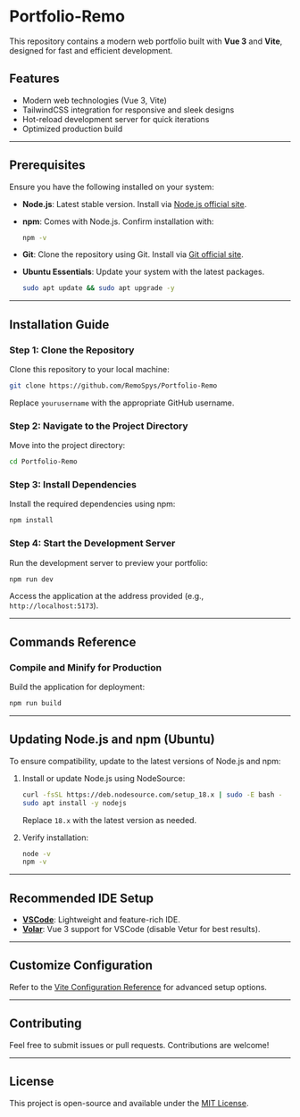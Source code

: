 
# Portfolio-Remo

This repository contains a modern web portfolio built with **Vue 3** and **Vite**, designed for fast and efficient development.

## Features

- Modern web technologies (Vue 3, Vite)
- TailwindCSS integration for responsive and sleek designs
- Hot-reload development server for quick iterations
- Optimized production build

---

## Prerequisites

Ensure you have the following installed on your system:

- **Node.js**: Latest stable version. Install via [Node.js official site](https://nodejs.org/).
- **npm**: Comes with Node.js. Confirm installation with:

  ```sh
  npm -v
  ```

- **Git**: Clone the repository using Git. Install via [Git official site](https://git-scm.com/).

- **Ubuntu Essentials**: Update your system with the latest packages.

  ```sh
  sudo apt update && sudo apt upgrade -y
  ```

---

## Installation Guide

### Step 1: Clone the Repository

Clone this repository to your local machine:

```sh
git clone https://github.com/RemoSpys/Portfolio-Remo
```

Replace `yourusername` with the appropriate GitHub username.

### Step 2: Navigate to the Project Directory

Move into the project directory:

```sh
cd Portfolio-Remo
```

### Step 3: Install Dependencies

Install the required dependencies using npm:

```sh
npm install
```

### Step 4: Start the Development Server

Run the development server to preview your portfolio:

```sh
npm run dev
```

Access the application at the address provided (e.g., `http://localhost:5173`).

---

## Commands Reference

### Compile and Minify for Production

Build the application for deployment:

```sh
npm run build
```

---

## Updating Node.js and npm (Ubuntu)

To ensure compatibility, update to the latest versions of Node.js and npm:

1. Install or update Node.js using NodeSource:

   ```sh
   curl -fsSL https://deb.nodesource.com/setup_18.x | sudo -E bash -
   sudo apt install -y nodejs
   ```

   Replace `18.x` with the latest version as needed.

2. Verify installation:

   ```sh
   node -v
   npm -v
   ```

---

## Recommended IDE Setup

- **[VSCode](https://code.visualstudio.com/)**: Lightweight and feature-rich IDE.
- **[Volar](https://marketplace.visualstudio.com/items?itemName=Vue.volar)**: Vue 3 support for VSCode (disable Vetur for best results).

---

## Customize Configuration

Refer to the [Vite Configuration Reference](https://vite.dev/config/) for advanced setup options.

---

## Contributing

Feel free to submit issues or pull requests. Contributions are welcome!

---

## License

This project is open-source and available under the [MIT License](LICENSE).
